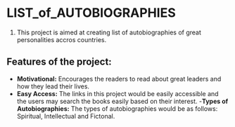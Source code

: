# LIST_of_AUTOBIOGRAPHIES

1. This project is aimed at creating list of autobiographies of great personalities accros countries.


## Features of the project:
- **Motivational:** Encourages the readers to read about great leaders and how they lead their lives.
- **Easy Access:** The links in this project would be easily accessible and the users may search the books easily based on their interest.
-**Types of Autobiographies:** The types of autobiographies would be as follows: Spiritual, Intellectual and Fictonal. 